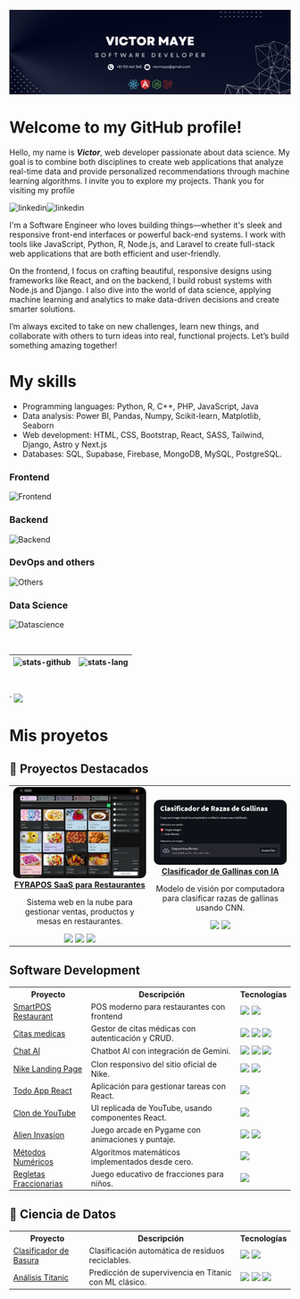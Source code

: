 ![cover](./cover.png)

# Welcome to my GitHub profile!

Hello, my name is **_Victor_**, web developer passionate about data science. My goal is to combine both disciplines to create web applications that analyze real-time data and provide personalized recommendations through machine learning algorithms. I invite you to explore my projects. Thank you for visiting my profile

<p>
   <a href="https://www.linkedin.com/in/victor-fullstack/">
      <img align="left" alt="linkedin" src="https://img.shields.io/badge/LinkedIn-0077B5?style=for-the-badge&logo=linkedin&logoColor=white" />
   </a>
   <a class="color:red;font-weight:bold" href="https://valece.vercel.app">
      <img align="left" alt="linkedin" src="https://img.shields.io/badge/PORTFOLIO%20-20B2AA?style=for-the-badge" />
   </a>
</p>

</br>

<p>
   
I'm a Software Engineer who loves building things—whether it's sleek and responsive front-end interfaces or powerful back-end systems. I work with tools like JavaScript, Python, R, Node.js, and Laravel to create full-stack web applications that are both efficient and user-friendly.

On the frontend, I focus on crafting beautiful, responsive designs using frameworks like React, and on the backend, I build robust systems with Node.js and Django. I also dive into the world of data science, applying machine learning and analytics to make data-driven decisions and create smarter solutions.

I’m always excited to take on new challenges, learn new things, and collaborate with others to turn ideas into real, functional projects. Let’s build something amazing together!

</p>

# My skills

- Programming languages: Python, R, C++, PHP, JavaScript, Java
- Data analysis: Power BI, Pandas, Numpy, Scikit-learn, Matplotlib, Seaborn
- Web development: HTML, CSS, Bootstrap, React, SASS, Tailwind, Django, Astro y Next.js
- Databases: SQL, Supabase, Firebase, MongoDB, MySQL, PostgreSQL.

<!-- * Machine Learning: Regresión, Clasificación, Agrupamiento, Redes neuronales
* Procesamiento de Lenguaje Natural (NLP): NLTK, Spacy
* Big Data: Hadoop, Spark -->

### Frontend

![Frontend](https://skills-icons.vercel.app/api/icons?i=nextjs,reactjs,astro,reactnative,js,ts,css,html,vite,angularjs,streamlit,tailwindcss,bootstrap,shadcnui,materialui,nextui,chartjs,swiper,reactquery,redux,zustand)

### Backend

![Backend](https://skills-icons.vercel.app/api/icons?i=node,php,python,java,expressjs,nestjs,fastapi,laravel,mongodb,mysql,postgresql,sqlite,prisma,jwt,socketio,supabase)

### DevOps and others

![Others](https://skills-icons.vercel.app/api/icons?i=linux,archlinux,ubuntu,digitalocean,netlify,railway,render,docker,figma,postman,cpp,git,swagger,xampp)

### Data Science

![Datascience](https://skills-icons.vercel.app/api/icons?i=python,r,anaconda,pandas,scikitlearn,tensorflow)

<br/>

| ![stats-github](https://github-readme-stats.vercel.app/api?username=valec3&show_icons=true&include_all_commits=true&theme=algolia) | ![stats-lang](<https://github-readme-stats.vercel.app/api/top-langs/?username=valec3&layout=compact&theme=radical&hide=jupyter%20notebook,jupyter%20notebook%20(ipython),html>) |
| ---------------------------------------------------------------------------------------------------------------------------------- | ------------------------------------------------------------------------------------------------------------------------------------------------------------------------------- |

<br/>

<p align="left"><a href`="#">`
  <img src="https://github-profile-trophy.vercel.app/?username=valec3&margin-w=28&margin-h=15&theme=nord" />
</p>

# Mis proyetos

## 🌟 Proyectos Destacados

<div align="center">
      <table>
        <tr>
          <td align="center" width="45%">
            <img
              src="./assets/fyrapos.png"
              alt="POS SaaS"
              style="border-radius: 10px"
            /><br />
            <strong
              ><a href="https://fyrapos.software/"
                >FYRAPOS SaaS para Restaurantes</a
              ></strong
            ><br />
            <p style="font-size: 14px">
              Sistema web en la nube para gestionar ventas, productos y mesas en
              restaurantes.
            </p>
            <img
              src="https://img.shields.io/badge/React-20232A?logo=react&logoColor=61DAFB"
            />
            <img
              src="https://img.shields.io/badge/Node.js-339933?logo=node.js&logoColor=white"
            />
            <img
              src="https://img.shields.io/badge/MySQL-4479A1?logo=mysql&logoColor=white"
            />
          </td>
          <td align="center" width="45%">
            <img
              src="./assets/quegallina.png"
              alt="Clasificador Gallinas"
              style="border-radius: 10px"
            /><br />
            <strong
              ><a href="https://github.com/valec3/clasificador_gallinas"
                >Clasificador de Gallinas con IA</a
              ></strong
            ><br />
            <p style="font-size: 14px">
              Modelo de visión por computadora para clasificar razas de gallinas
              usando CNN.
            </p>
            <img
              src="https://img.shields.io/badge/Python-3776AB?logo=python&logoColor=white"
            />
            <img
              src="https://img.shields.io/badge/TensorFlow-FF6F00?logo=tensorflow&logoColor=white"
            />
          </td>
        </tr>
      </table>
    </div>

## Software Development

<table>
      <tr>
        <th>Proyecto</th>
        <th>Descripción</th>
        <th>Tecnologías</th>
      </tr>
      <tr>
        <td>
          <a href="https://pos-restaurant-knia.vercel.app/"
            >SmartPOS Restaurant</a
          >
        </td>
        <td>POS moderno para restaurantes con frontend</td>
        <td>
          <img
            src="https://img.shields.io/badge/React-20232A?logo=react&logoColor=61DAFB"
          />
          <img
            src="https://img.shields.io/badge/Node.js-339933?logo=node.js&logoColor=white"
          />
        </td>
      </tr>
      <tr>
        <td>
          <a href="https://github.com/valec3/odonto">Citas medicas</a>
        </td>
        <td>Gestor de citas médicas con autenticación y CRUD.</td>
        <td>
          <img
            src="https://img.shields.io/badge/React-20232A?logo=react&logoColor=61DAFB"
          />
          <img
            src="https://img.shields.io/badge/Laravel-FF2D20?logo=laravel&logoColor=white"
          />
          <img
            src="https://img.shields.io/badge/MySQL-4479A1?logo=mysql&logoColor=white"
          />
        </td>
      </tr>
      <tr>
        <td>
          <a href="https://chat-ai-gemini-pink.vercel.app/">Chat AI</a>
        </td>
        <td>Chatbot AI con integración de Gemini.</td>
        <td>
          <img
            src="https://img.shields.io/badge/Astro-FF2D20?logo=astro&logoColor=white"
          />
          <img
            src="https://img.shields.io/badge/Node.js-339933?logo=node.js&logoColor=white"
          />
          <img
            src="https://img.shields.io/badge/TailwindCSS-38B2AC?logo=tailwind-css&logoColor=white"
          />
        </td>
      </tr>
      <tr>
        <td>
          <a href="https://github.com/valec3/Nike-web-clon"
            >Nike Landing Page</a
          >
        </td>
        <td>Clon responsivo del sitio oficial de Nike.</td>
        <td>
          <img
            src="https://img.shields.io/badge/React-20232A?logo=react&logoColor=61DAFB"
          />
          <img
            src="https://img.shields.io/badge/TailwindCSS-38B2AC?logo=tailwind-css&logoColor=white"
          />
        </td>
      </tr>
      <tr>
        <td>
          <a href="https://github.com/valec3/TodoAppReact">Todo App React</a>
        </td>
        <td>Aplicación para gestionar tareas con React.</td>
        <td>
          <img
            src="https://img.shields.io/badge/React-20232A?logo=react&logoColor=61DAFB"
          />
        </td>
      </tr>
      <tr>
        <td>
          <a href="https://github.com/valec3/YT-clone">Clon de YouTube</a>
        </td>
        <td>UI replicada de YouTube, usando componentes React.</td>
        <td>
          <img
            src="https://img.shields.io/badge/React-20232A?logo=react&logoColor=61DAFB"
          />
        </td>
      </tr>
      <tr>
        <td>
          <a href="https://github.com/valec3/Python-Alien-Invasion"
            >Alien Invasion</a
          >
        </td>
        <td>Juego arcade en Pygame con animaciones y puntaje.</td>
        <td>
          <img
            src="https://img.shields.io/badge/Python-3776AB?logo=python&logoColor=white"
          />
          <img
            src="https://img.shields.io/badge/Pygame-222?logo=python&logoColor=white"
          />
        </td>
      </tr>
      <tr>
        <td>
          <a href="https://github.com/valec3/methods_numeric"
            >Métodos Numéricos</a
          >
        </td>
        <td>Algoritmos matemáticos implementados desde cero.</td>
        <td>
          <img
            src="https://img.shields.io/badge/Python-3776AB?logo=python&logoColor=white"
          />
        </td>
      </tr>
      <tr>
        <td>
          <a href="https://github.com/valec3/Game_py_Regletas_fraccionarias"
            >Regletas Fraccionarias</a
          >
        </td>
        <td>Juego educativo de fracciones para niños.</td>
        <td>
          <img
            src="https://img.shields.io/badge/Python-3776AB?logo=python&logoColor=white"
          />
        </td>
      </tr>
    </table>

## 🐍 Ciencia de Datos

<table>
      <tr>
        <th>Proyecto</th>
        <th>Descripción</th>
        <th>Tecnologías</th>
      </tr>
      <tr>
        <td>
          <a href="https://github.com/valec3/clasificador_basura"
            >Clasificador de Basura</a
          >
        </td>
        <td>Clasificación automática de residuos reciclables.</td>
        <td>
          <img
            src="https://img.shields.io/badge/Python-3776AB?logo=python&logoColor=white"
          />
          <img
            src="https://img.shields.io/badge/TensorFlow-FF6F00?logo=tensorflow&logoColor=white"
          />
        </td>
      </tr>
      <tr>
        <td>
          <a href="https://github.com/valec3/DATA-SCIENCE-PROJECTS">Análisis Titanic</a>
        </td>
        <td>Predicción de supervivencia en Titanic con ML clásico.</td>
        <td>
          <img
            src="https://img.shields.io/badge/Python-3776AB?logo=python&logoColor=white"
          />
          <img
            src="https://img.shields.io/badge/Pandas-150458?logo=pandas&logoColor=white"
          />
          <img
            src="https://img.shields.io/badge/Scikit--learn-F7931E?logo=scikit-learn&logoColor=white"
          />
        </td>
      </tr>
    </table>
